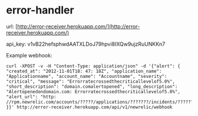 error-handler
=============

url: [http://error-receiver.herokuapp.com/](http://error-receiver.herokuapp.com/)

api_key: v1vB22hefsphwdAATXLDoJ79hpvi8IXQw9ujzRuUNKKn7

Example webhook:

```
curl -XPOST -v -H "Content-Type: application/json" -d '{"alert": { "created_at": "2012-11-01T18: 47: 18Z", "application_name": "Applicationname", "account_name": "Accountname", "severity": "critical", "message": "Errorratecrossedthecriticallevelof5.0%", "short_description": "domain.comalertopened", "long_description": "Alertopenedondomain.com: Errorratecrossedthecriticallevelof5.0%", "alert_url": "http: //rpm.newrelic.com/accounts/?????/applications/???????/incidents/???????" }}' http://error-receiver.herokuapp.com/api/v1/newrelic/webhook
```